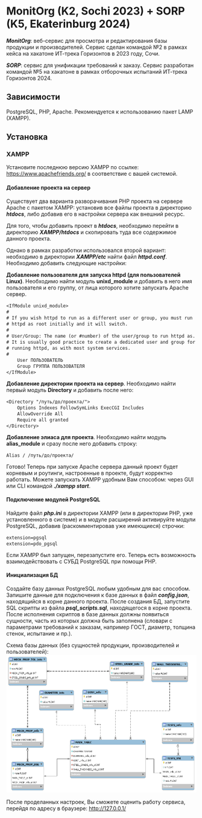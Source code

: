 # MonitOrg (K2, Sochi 2023) + SORP (K5, Ekaterinburg 2024)

__*MonitOrg*__: веб-сервис для просмотра и редактирования базы продукции и производителей. Сервис сделан командой №2 в рамках кейса на хакатоне ИТ-трека Горизонтов в 2023 году, Сочи.

__*SORP*__: сервис для унификации требований к заказу. Сервис разработан командой №5 на хакатоне в рамках отборочных испытаний ИТ-трека Горизонтов 2024. 

## Зависимости

PostgreSQL, PHP, Apache. Рекомендуется к использованию пакет LAMP (XAMPP).

## Установка

### XAMPP
Установите последнюю версию XAMPP по ссылке: https://www.apachefriends.org/ в соответствие с вашей системой.

#### Добавление проекта на сервер
Существует два варианта разворачивания PHP проекта на сервере Apache с пакетом XAMPP: установив все файлы проекта в директорию __*htdocs*__, либо добавив его в настройки сервера как внешний ресурс.

Для того, чтобы добавить проект в __*htdocs*__, необходимо перейти в директорию __*XAMPP/htdocs*__ и скопировать туда все содержимое данного проекта.

Однако в рамках разработки использовался второй вариант: необходимо в директории __*XAMPP/etc*__ найти файл __*httpd.conf*__. Необходимо добавить следующие настройки:

**Добавление пользователя для запуска httpd (для пользователей Linux)**. Необходимо найти модуль **unixd_module** и добавить в него имя пользователя и его группу, от лица которого хотите запускать Apache сервер.

    <IfModule unixd_module>
    #
    # If you wish httpd to run as a different user or group, you must run
    # httpd as root initially and it will switch.  
    #
    # User/Group: The name (or #number) of the user/group to run httpd as.
    # It is usually good practice to create a dedicated user and group for
    # running httpd, as with most system services.
    #
        User ПОЛЬЗОВАТЕЛЬ
        Group ГРУППА ПОЛЬЗОВАТЕЛЯ
    </IfModule>

**Добавление директории проекта на сервер**. Необходимо найти первый модуль __Directory__ и добавить после него:

    <Directory "/путь/до/проекта/">
        Options Indexes FollowSymLinks ExecCGI Includes
        AllowOverride All
        Require all granted
    </Directory>

**Добавление элиаса для проекта**. Необходимо найти модуль __alias_module__ и сразу после него добавить строку:

    Alias / /путь/до/проекта/

Готово! Теперь при запуске Apache сервера данный проект будет корневым и роутинги, настроенные в проекте, будут корректно работать.
Можете запускать XAMPP удобным Вам способом: через GUI или CLI командой __*./xampp start*__.

#### Подключение модулей PostgreSQL
Найдите файл __*php.ini*__ в директории XAMPP (или в директории PHP, уже установленного в системе) и в модуле расширений активируйте модули PostgreSQL, добавив (раскомментировав уже имеющиеся) строчки:

    extension=pgsql
    extension=pdo_pgsql
    
Если XAMPP был запущен, перезапустите его. Теперь есть возможность взаимодействовать с СУБД PostgreSQL при помощи PHP.

#### Инициализация БД
Создайте базу данных PostgreSQL любым удобным для вас способом. Запишите данные для подключения к базе данных в файл __*config.json*__, находящийся в корне данного проекта. После создания БД, запустите SQL скрипты из файла __*psql_scripts.sql*__, находящегося в корне проекта. После исполнения скриптов в базе данных должны появиться сущности, часть из которых должна быть заполнена (словари с параметрами требований к заказам, например ГОСТ, диаметр, толщина стенок, испытание и пр.).

Схема базы данных (без сущностей продукции, производителей и пользователей):
![alt text](./img/db.png)

После проделанных настроек, Вы сможете оценить работу сервиса, перейдя по адресу в браузере: http://127.0.0.1/
